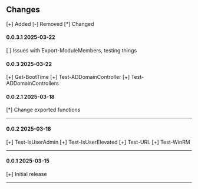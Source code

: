 ## Changes
[+] Added       [-] Removed         [*] Changed

#### 0.0.3.1    2025-03-22
[ ] Issues with Export-ModuleMembers, testing things

#### 0.0.3      2025-03-22
[+] Get-BootTime
[+] Test-ADDomainController
[+] Test-ADDomainControllers

#### 0.0.2.1    2025-03-18
[*] Change exported functions
<hr/> 

#### 0.0.2      2025-03-18
[+] Test-IsUserAdmin
[+] Test-IsUserElevated
[+] Test-URL
[+] Test-WinRM
<hr/> 

#### 0.0.1      2025-03-15
[+] Initial release
<hr/> 
